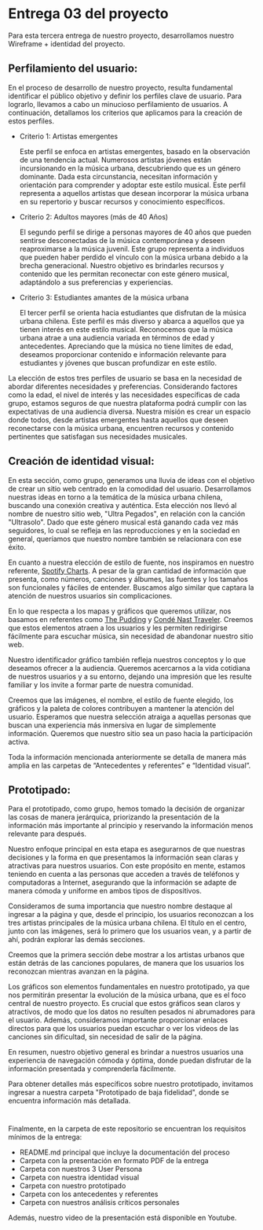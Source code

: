 # Entrega 03 del proyecto

Para esta tercera entrega de nuestro proyecto, desarrollamos nuestro Wireframe + identidad del proyecto. 

## Perfilamiento del usuario:
En el proceso de desarrollo de nuestro proyecto, resulta fundamental identificar el público objetivo y definir los perfiles clave de usuario. Para lograrlo, llevamos a cabo un minucioso perfilamiento de usuarios. A continuación, detallamos los criterios que aplicamos para la creación de estos perfiles.

* Criterio 1: Artistas emergentes

    Este perfil se enfoca en artistas emergentes, basado en la observación de una tendencia actual. Numerosos artistas jóvenes están incursionando en la música urbana, descubriendo que es un género dominante. Dada esta circunstancia, necesitan información y orientación para comprender y adoptar este estilo musical. Este perfil representa a aquellos artistas que desean incorporar la música urbana en su repertorio y buscar recursos y conocimiento específicos.

* Criterio 2: Adultos mayores (más de 40 Años)

    El segundo perfil se dirige a personas mayores de 40 años que pueden sentirse desconectadas de la música contemporánea y deseen reaproximarse a la música juvenil. Este grupo representa a individuos que pueden haber perdido el vínculo con la música urbana debido a la brecha generacional. Nuestro objetivo es brindarles recursos y contenido que les permitan reconectar con este género musical, adaptándolo a sus preferencias y experiencias.

* Criterio 3: Estudiantes amantes de la música urbana

    El tercer perfil se orienta hacia estudiantes que disfrutan de la música urbana chilena. Este perfil es más diverso y abarca a aquellos que ya tienen interés en este estilo musical. Reconocemos que la música urbana atrae a una audiencia variada en términos de edad y antecedentes. Apreciando que la música no tiene límites de edad, deseamos proporcionar contenido e información relevante para estudiantes y jóvenes que buscan profundizar en este estilo.

La elección de estos tres perfiles de usuario se basa en la necesidad de abordar diferentes necesidades y preferencias. Considerando factores como la edad, el nivel de interés y las necesidades específicas de cada grupo, estamos seguros de que nuestra plataforma podrá cumplir con las expectativas de una audiencia diversa. Nuestra misión es crear un espacio donde todos, desde artistas emergentes hasta aquellos que deseen reconectarse con la música urbana, encuentren recursos y contenido pertinentes que satisfagan sus necesidades musicales.

## Creación de identidad visual:
En esta sección, como grupo, generamos una lluvia de ideas con el objetivo de crear un sitio web centrado en la comodidad del usuario. Desarrollamos nuestras ideas en torno a la temática de la música urbana chilena, buscando una conexión creativa y auténtica. Esta elección nos llevó al nombre de nuestro sitio web, "Ultra Pegados", en relación con la canción "Ultrasolo". Dado que este género musical está ganando cada vez más seguidores, lo cual se refleja en las reproducciones y en la sociedad en general, queríamos que nuestro nombre también se relacionara con ese éxito.

En cuanto a nuestra elección de estilo de fuente, nos inspiramos en nuestro referente, [Spotify Charts](https://charts.spotify.com/charts/view/regional-global-weekly/2020-02-06). A pesar de la gran cantidad de información que presenta, como números, canciones y álbumes, las fuentes y los tamaños son funcionales y fáciles de entender. Buscamos algo similar que captara la atención de nuestros usuarios sin complicaciones.

En lo que respecta a los mapas y gráficos que queremos utilizar, nos basamos en referentes como [The Pudding](https://pudding.cool/2018/06/music-map/?date=202106) y [Condé Nast Traveler](https://www.traveler.es/experiencias/articulos/mapa-canciones-mas-valiosas-reproducidas-en-cada-pais-mas-beneficio/20881). Creemos que estos elementos atraen a los usuarios y les permiten redirigirse fácilmente para escuchar música, sin necesidad de abandonar nuestro sitio web.

Nuestro identificador gráfico también refleja nuestros conceptos y lo que deseamos ofrecer a la audiencia. Queremos acercarnos a la vida cotidiana de nuestros usuarios y a su entorno, dejando una impresión que les resulte familiar y los invite a formar parte de nuestra comunidad.

Creemos que las imágenes, el nombre, el estilo de fuente elegido, los gráficos y la paleta de colores contribuyen a mantener la atención del usuario. Esperamos que nuestra selección atraiga a aquellas personas que buscan una experiencia más inmersiva en lugar de simplemente información. Queremos que nuestro sitio sea un paso hacia la participación activa.

Toda la información mencionada anteriormente se detalla de manera más amplia en las carpetas de “Antecedentes y referentes” e “Identidad visual”.

## Prototipado: 
Para el prototipado, como grupo, hemos tomado la decisión de organizar las cosas de manera jerárquica, priorizando la presentación de la información más importante al principio y reservando la información menos relevante para después.

Nuestro enfoque principal en esta etapa es asegurarnos de que nuestras decisiones y la forma en que presentamos la información sean claras y atractivas para nuestros usuarios. Con este propósito en mente, estamos teniendo en cuenta a las personas que acceden a través de teléfonos y computadoras a Internet, asegurando que la información se adapte de manera cómoda y uniforme en ambos tipos de dispositivos.

Consideramos de suma importancia que nuestro nombre destaque al ingresar a la página y que, desde el principio, los usuarios reconozcan a los tres artistas principales de la música urbana chilena. El título en el centro, junto con las imágenes, será lo primero que los usuarios vean, y a partir de ahí, podrán explorar las demás secciones.

Creemos que la primera sección debe mostrar a los artistas urbanos que están detrás de las canciones populares, de manera que los usuarios los reconozcan mientras avanzan en la página.

Los gráficos son elementos fundamentales en nuestro prototipado, ya que nos permitirán presentar la evolución de la música urbana, que es el foco central de nuestro proyecto. Es crucial que estos gráficos sean claros y atractivos, de modo que los datos no resulten pesados ni abrumadores para el usuario.
Además, consideramos importante proporcionar enlaces directos para que los usuarios puedan escuchar o ver los videos de las canciones sin dificultad, sin necesidad de salir de la página.

En resumen, nuestro objetivo general es brindar a nuestros usuarios una experiencia de navegación cómoda y óptima, donde puedan disfrutar de la información presentada y comprenderla fácilmente.

Para obtener detalles más específicos sobre nuestro prototipado, invitamos ingresar a nuestra carpeta "Prototipado de baja fidelidad", donde se encuentra información más detallada.

#
Finalmente, en la carpeta de este repositorio se encuentran los requisitos mínimos de la entrega:
* README.md principal que incluye la documentación del proceso
* Carpeta con la presentación en formato PDF de la entrega 
* Carpeta con nuestros 3 User Persona 
* Carpeta con nuestra identidad visual  
* Carpeta con nuestro prototipado 
* Carpeta con los antecedentes y referentes 
* Carpeta con nuestros análisis críticos personales 

Además, nuestro video de la presentación está disponible en Youtube.

